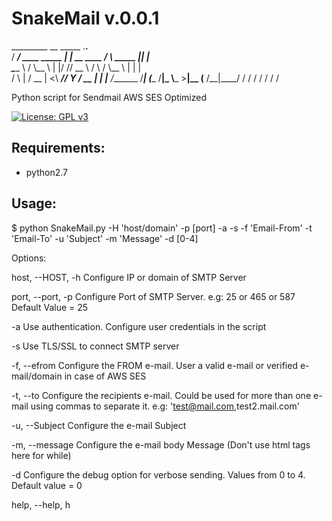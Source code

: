 # SnakeMail v.0.0.1

  _________              __             _____         .__.__   
 /   _____/ ____ _____  |  | __ ____   /     \ _____  |__|  |  
 \_____  \ /    \\__  \ |  |/ // __ \ /  \ /  \\__  \ |  |  |  
 /        \   |  \/ __ \|    <\  ___//    Y    \/ __ \|  |  |__
/_______  /___|  (____  /__|_ \\___  >____|__  (____  /__|____/
        \/     \/     \/     \/    \/        \/     \/         


Python script for Sendmail
AWS SES Optimized

[![License: GPL v3](https://img.shields.io/badge/License-GPL%20v3-blue.svg)](http://www.gnu.org/licenses/gpl-3.0)

## Requirements:

- python2.7

## Usage:

$ python SnakeMail.py -H 'host/domain' -p [port] -a -s -f 'Email-From' -t 'Email-To' -u 'Subject' -m 'Message' -d [0-4]

Options:

host, --HOST, -h               Configure IP or domain of SMTP Server

port, --port, -p               Configure Port of SMTP Server. e.g: 25 or 465 or 587 Default Value = 25

-a                             Use authentication. Configure user credentials in the script

-s                             Use TLS/SSL to connect SMTP server

-f, --efrom                    Configure the FROM e-mail. User a valid e-mail or verified e-mail/domain in case of AWS SES

-t, --to                       Configure the recipients e-mail. Could be used for more than one e-mail using commas to separate it. e.g: 'test@mail.com,test2.mail.com'

-u, --Subject                  Configure the e-mail Subject

-m, --message                  Configure the e-mail body Message (Don't use html tags here for while)

-d                             Configure the debug option for verbose sending. Values from 0 to 4. Default value = 0

help, --help, h
